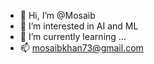 - 👋 Hi, I’m @Mosaib
- 👀 I’m interested in AI and ML
- 🌱 I’m currently learning ...
- 📫 mosaibkhan73@gmail.com

<!---
Mosaib/Mosaib is a ✨ special ✨ repository because its `README.md` (this file) appears on your GitHub profile.
You can click the Preview link to take a look at your changes.
--->
